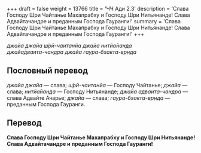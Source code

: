 +++
draft = false
weight = 13766
title = 'ЧЧ Ади 2.3'
description = 'Слава Господу Шри Чайтанье Махапрабху и Господу Шри Нитьянанде! Слава Адвайтачандре и преданным Господа Гауранги!'
summary = 'Слава Господу Шри Чайтанье Махапрабху и Господу Шри Нитьянанде! Слава Адвайтачандре и преданным Господа Гауранги!'
+++

_джайа джайа ш́рӣ-чаитанйа джайа нитйа̄нанда  
джайа̄дваита-чандра джайа гаура-бхакта-вр̣нда_

## Пословный перевод

_джайа_ _джайа_ — слава; _ш́рӣ_\-_чаитанйа_ — Господу Чайтанье; _джайа_ — слава; _нитйа̄нанда_ — Господу Нитьянанде; _джайа_ _адваита_\-_чандра_ — слава Адвайте Ачарье; _джайа_ — слава; _гаура_\-_бхакта_\-_вр̣нда_ — преданным Господа Гауранги.

## Перевод

**Слава Господу Шри Чайтанье Махапрабху и Господу Шри Нитьянанде! Слава Адвайтачандре и преданным Господа Гауранги!**
